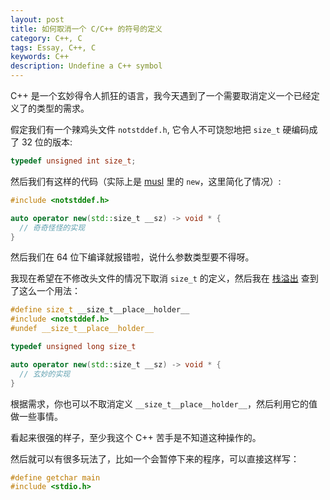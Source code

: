 ```yaml
---
layout: post
title: 如何取消一个 C/C++ 的符号的定义
category: C++, C
tags: Essay, C++, C
keywords: C++
description: Undefine a C++ symbol
---
```


C++ 是一个玄妙得令人抓狂的语言，我今天遇到了一个需要取消定义一个已经定义了的类型的需求。

假定我们有一个辣鸡头文件 `notstddef.h`, 它令人不可饶恕地把 `size_t` 硬编码成了 32 位的版本:

```c
typedef unsigned int size_t;
```

然后我们有这样的代码（实际上是 [musl](https://www.musl-libc.org/) 里的 `new`，这里简化了情况）:

```cpp
#include <notstddef.h>

auto operator new(std::size_t __sz) -> void * {
  // 奇奇怪怪的实现
}
```

然后我们在 64 位下编译就报错啦，说什么参数类型要不得呀。

我现在希望在不修改头文件的情况下取消 `size_t` 的定义，然后我在 [栈溢出](https://stackoverflow.com/a/27907062/7083401) 查到了这么一个用法：

```cpp
#define size_t __size_t__place__holder__
#include <notstddef.h>
#undef __size_t__place__holder__

typedef unsigned long size_t

auto operator new(std::size_t __sz) -> void * {
  // 玄妙的实现
}
```

根据需求，你也可以不取消定义 `__size_t__place__holder__`，然后利用它的值做一些事情。

看起来很强的样子，至少我这个 C++ 苦手是不知道这种操作的。

然后就可以有很多玩法了，比如一个会暂停下来的程序，可以直接这样写：

```c
#define getchar main
#include <stdio.h>
```
